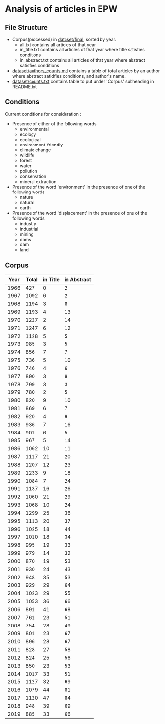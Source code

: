 # Analysis of articles in EPW

## File Structure
- Corpus(processed) in [dataset/final](dataset/final), sorted by year.
	- all.txt contains all articles of that year
	- in_title.txt contains all articles of that year where title satisfies conditions
	- in_abstract.txt contains all articles of that year where abstract satisfies conditions
- [dataset/authors_counts.md](dataset/author_counts.md) contains a table of total articles by an author where abstract satidfies conditions, and author's name.
- [dataset/counts.txt](dataset/counts.txt) contains table to put under 'Corpus' subheading in README.txt

## Conditions

Current conditions for consideration :
- Presence of either of the following words
	+ environmental
	+ ecology
	+ ecological
	+ environment-friendly
	+ climate change
	+ wildlife
	+ forest
	+ water
	+ pollution
	+ conservation
	+ mineral extraction
- Presence of the word 'environment' in the presence of one of the following words
	+ nature
	+ natural
	+ earth
- Presence of the word 'displacement' in the presence of one of the following words
	+ industry
	+ industrial
	+ mining
	+ dams
	+ dam
	+ land

## Corpus

| Year  | Total | in Title | in Abstract | 
| ----- | ----- | -------- | ----------- |
| 1966 | 427 | 0 | 2 |
| 1967 | 1092 | 6 | 2 |
| 1968 | 1194 | 3 | 8 |
| 1969 | 1193 | 4 | 13 |
| 1970 | 1227 | 2 | 14 |
| 1971 | 1247 | 6 | 12 |
| 1972 | 1128 | 5 | 5 |
| 1973 | 985 | 3 | 5 |
| 1974 | 856 | 7 | 7 |
| 1975 | 736 | 5 | 10 |
| 1976 | 746 | 4 | 6 |
| 1977 | 890 | 3 | 9 |
| 1978 | 799 | 3 | 3 |
| 1979 | 780 | 2 | 5 |
| 1980 | 820 | 9 | 10 |
| 1981 | 869 | 6 | 7 |
| 1982 | 920 | 4 | 9 |
| 1983 | 936 | 7 | 16 |
| 1984 | 901 | 6 | 5 |
| 1985 | 967 | 5 | 14 |
| 1986 | 1062 | 10 | 11 |
| 1987 | 1117 | 21 | 20 |
| 1988 | 1207 | 12 | 23 |
| 1989 | 1233 | 9 | 18 |
| 1990 | 1084 | 7 | 24 |
| 1991 | 1137 | 16 | 26 |
| 1992 | 1060 | 21 | 29 |
| 1993 | 1068 | 10 | 24 |
| 1994 | 1299 | 25 | 36 |
| 1995 | 1113 | 20 | 37 |
| 1996 | 1025 | 18 | 44 |
| 1997 | 1010 | 18 | 34 |
| 1998 | 995 | 19 | 33 |
| 1999 | 979 | 14 | 32 |
| 2000 | 870 | 19 | 53 |
| 2001 | 930 | 24 | 43 |
| 2002 | 948 | 35 | 53 |
| 2003 | 929 | 29 | 64 |
| 2004 | 1023 | 29 | 55 |
| 2005 | 1053 | 36 | 66 |
| 2006 | 891 | 41 | 68 |
| 2007 | 761 | 23 | 51 |
| 2008 | 754 | 28 | 49 |
| 2009 | 801 | 23 | 67 |
| 2010 | 896 | 28 | 67 |
| 2011 | 828 | 27 | 58 |
| 2012 | 824 | 25 | 56 |
| 2013 | 850 | 23 | 53 |
| 2014 | 1017 | 33 | 51 |
| 2015 | 1127 | 32 | 69 |
| 2016 | 1079 | 44 | 81 |
| 2017 | 1120 | 47 | 84 |
| 2018 | 948 | 39 | 69 |
| 2019 | 885 | 33 | 66 |

